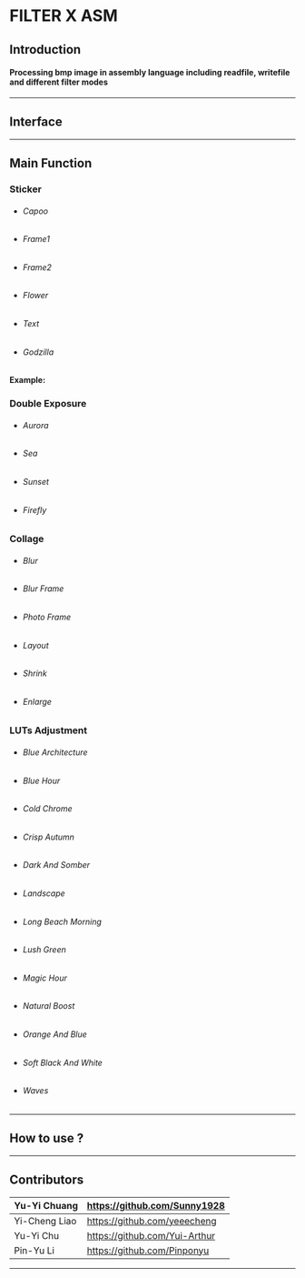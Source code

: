 # FILTER X ASM


## Introduction

#### Processing bmp image in assembly language including readfile, writefile and different filter modes

***


## Interface 


***

## Main Function 

### Sticker

* ###### Capoo
* ###### Frame1
* ###### Frame2
* ###### Flower
* ###### Text
* ###### Godzilla

#### Example:


### Double Exposure 

* ###### Aurora
* ###### Sea
* ###### Sunset
* ###### Firefly

### Collage

* ###### Blur
* ###### Blur Frame
* ###### Photo Frame
* ###### Layout
* ###### Shrink
* ###### Enlarge

### LUTs Adjustment

* ###### Blue Architecture
* ###### Blue Hour
* ###### Cold Chrome
* ###### Crisp Autumn
* ###### Dark And Somber
* ###### Landscape
* ###### Long Beach Morning
* ###### Lush Green
* ###### Magic Hour
* ###### Natural Boost
* ###### Orange And Blue
* ###### Soft Black And White
* ###### Waves



***

## How to use ?



*** 

## Contributors

|Yu-Yi Chuang | https://github.com/Sunny1928|
| :-----|:-----|
|Yi-Cheng Liao |https://github.com/yeeecheng| 
|Yu-Yi Chu | https://github.com/Yui-Arthur|
|Pin-Yu Li |https://github.com/Pinponyu|

***
